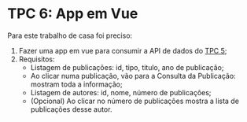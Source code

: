 # TPC 6: App em Vue

Para este trabalho de casa foi preciso:
1. Fazer uma app em vue para consumir a API de dados do [TPC 5](https://github.com/PedroSantos1999/PRC2021/tree/main/TPC%205);
2. Requisitos:
   - Listagem de publicações: id, tipo, titulo, ano de publicação;
   - Ao clicar numa publicação, vão para a Consulta da Publicação: mostram toda a informação;
   - Listagem de autores: id, nome, número de publicações;
   - (Opcional) Ao clicar no número de publicações mostra a lista de publicações desse autor.
